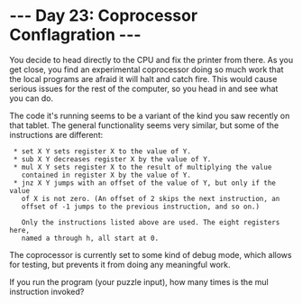 # --- Day 23: Coprocessor Conflagration ---

   You decide to head directly to the CPU and fix the printer from there. As
   you get close, you find an experimental coprocessor doing so much work
   that the local programs are afraid it will halt and catch fire. This would
   cause serious issues for the rest of the computer, so you head in and see
   what you can do.

   The code it's running seems to be a variant of the kind you saw recently
   on that tablet. The general functionality seems very similar, but some of
   the instructions are different:

     * set X Y sets register X to the value of Y.
     * sub X Y decreases register X by the value of Y.
     * mul X Y sets register X to the result of multiplying the value
       contained in register X by the value of Y.
     * jnz X Y jumps with an offset of the value of Y, but only if the value
       of X is not zero. (An offset of 2 skips the next instruction, an
       offset of -1 jumps to the previous instruction, and so on.)

       Only the instructions listed above are used. The eight registers here,
       named a through h, all start at 0.

   The coprocessor is currently set to some kind of debug mode, which allows
   for testing, but prevents it from doing any meaningful work.

   If you run the program (your puzzle input), how many times is the mul
   instruction invoked?

